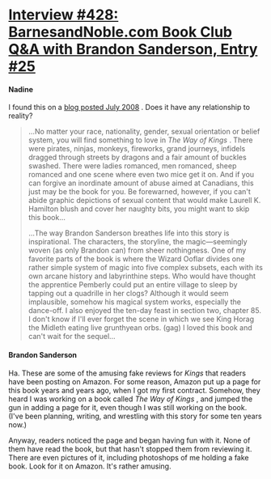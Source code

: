 # [Interview #428: BarnesandNoble.com Book Club Q&A with Brandon Sanderson, Entry #25](https://www.theoryland.com/intvmain.php?i=428#25)

#### Nadine

I found this on a
[blog posted July 2008](http://ofblog.blogspot.com/2008/04/interesting-upcoming-releases.html)
. Does it have any relationship to reality?

> ...No matter your race, nationality, gender, sexual orientation or belief system, you will find something to love in
> *The Way of Kings*
> . There were pirates, ninjas, monkeys, fireworks, grand journeys, infidels dragged through streets by dragons and a fair amount of buckles swashed. There were ladies romanced, men romanced, sheep romanced and one scene where even two mice get it on. And if you can forgive an inordinate amount of abuse aimed at Canadians, this just may be the book for you. Be forewarned, however, if you can't abide graphic depictions of sexual content that would make Laurell K. Hamilton blush and cover her naughty bits, you might want to skip this book...
>
> ...The way Brandon Sanderson breathes life into this story is inspirational. The characters, the storyline, the magic—seemingly woven (as only Brandon can) from sheer nothingness. One of my favorite parts of the book is where the Wizard Ooflar divides one rather simple system of magic into five complex subsets, each with its own arcane history and labyrinthine steps. Who would have thought the apprentice Pemberly could put an entire village to sleep by tapping out a quadrille in her clogs? Although it would seem implausible, somehow his magical system works, especially the dance-off. I also enjoyed the ten-day feast in section two, chapter 85. I don't know if I'll ever forget the scene in which we see King Horag the Midleth eating live grunthyean orbs. (gag) I loved this book and can't wait for the sequel...

#### Brandon Sanderson

Ha. These are some of the amusing fake reviews for
*Kings*
that readers have been posting on Amazon. For some reason, Amazon put up a page for this book years and years ago, when I got my first contract. Somehow, they heard I was working on a book called
*The Way of Kings*
, and jumped the gun in adding a page for it, even though I was still working on the book. (I've been planning, writing, and wrestling with this story for some ten years now.)

Anyway, readers noticed the page and began having fun with it. None of them have read the book, but that hasn't stopped them from reviewing it. There are even pictures of it, including photoshops of me holding a fake book. Look for it on Amazon. It's rather amusing.

